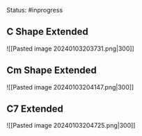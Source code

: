 Status: #inprogress 

## C Shape Extended
![[Pasted image 20240103203731.png|300]]
## Cm Shape Extended
![[Pasted image 20240103204147.png|300]]
## C7 Extended
![[Pasted image 20240103204725.png|300]]


